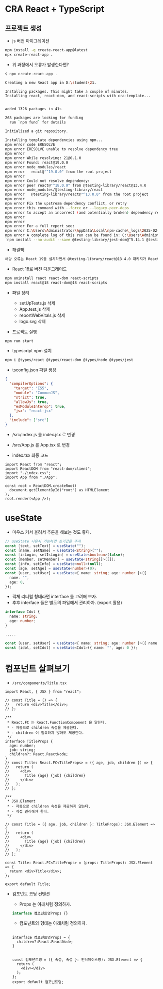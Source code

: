 # CRA React + TypeScript

## 프로젝트 생성

- js 버전 마이그레이션

```bash
npm install -g create-react-app@latest
npx create-react-app .
```

- 위 과정에서 오류가 발생한다면?

```bash
$ npx create-react-app .

Creating a new React app in D:\student\21.

Installing packages. This might take a couple of minutes.
Installing react, react-dom, and react-scripts with cra-template...


added 1326 packages in 41s

268 packages are looking for funding
  run `npm fund` for details

Initialized a git repository.

Installing template dependencies using npm...
npm error code ERESOLVE
npm error ERESOLVE unable to resolve dependency tree
npm error
npm error While resolving: 21@0.1.0
npm error Found: react@19.0.0
npm error node_modules/react
npm error   react@"^19.0.0" from the root project
npm error
npm error Could not resolve dependency:
npm error peer react@"^18.0.0" from @testing-library/react@13.4.0
npm error node_modules/@testing-library/react
npm error   @testing-library/react@"^13.0.0" from the root project
npm error
npm error Fix the upstream dependency conflict, or retry
npm error this command with --force or --legacy-peer-deps
npm error to accept an incorrect (and potentially broken) dependency resolution.
npm error
npm error
npm error For a full report see:
npm error C:\Users\Administrator\AppData\Local\npm-cache\_logs\2025-02-11T09_41_48_559Z-eresolve-report.txt
npm error A complete log of this run can be found in: C:\Users\Administrator\AppData\Local\npm-cache\_logs\2025-02-11T09_41_48_559Z-debug-0.log
`npm install --no-audit --save @testing-library/jest-dom@^5.14.1 @testing-library/react@^13.0.0 @testing-library/user-event@^13.2.1 web-vitals@^2.1.0` failed
```

- 해결책

```txt
해당 오류는 React 19을 설치하면서 @testing-library/react@13.4.0 패키지가 React 18을 요구하기 때문에 발생한 의존성 충돌 문제입니다.
```

- React 18로 버전 다운그레이드

```bash
npm uninstall react react-dom react-scripts
npm install react@18 react-dom@18 react-scripts
```

- 파일 정리

  - setUpTests.js 삭제
  - App.test.js 삭제
  - reportWebVitals.js 삭제
  - logo.svg 삭제

- 프로젝트 실행

```bash
npm run start
```

- typescript npm 설치

```bash
npm i @types/react @types/react-dom @types/node @types/jest
```

- tsconfig.json 파일 생성

```json
{
  "compilerOptions": {
    "target": "ES5",
    "module": "CommonJS",
    "strict": true,
    "allowJs": true,
    "esModuleInterop": true,
    "jsx": "react-jsx"
  },
  "include": ["src"]
}
```

- /src/index.js 를 index.jsx 로 변경
- /src/App.js 를 App.tsx 로 변경

- index.tsx 최종 코드

```tsx
import React from "react";
import ReactDOM from "react-dom/client";
import "./index.css";
import App from "./App";

const root = ReactDOM.createRoot(
  document.getElementById("root") as HTMLElement
);
root.render(<App />);
```

# useState

- 마우스 커서 올려서 추론을 해보는 것도 좋다.

```ts
// useState 사용시 가능하면 초기값을 주자
const [text, setText] = useState("");
const [name, setName] = useState<string>("");
const [isLogin, setIsLogin] = useState<boolean>(false);
const [member, setMember] = useState<string[]>([]);
const [info, setInfo] = useState<null>(null);
const [age, setAge] = useState<number>(0);
const [user, setUser] = useState<{ name: string; age: number }>({
  name: "",
  age: 0,
});
```

- 객체 리터럴 형태라면 interface 를 고려해 보자.
- 추후 interface 들은 별도의 파일에서 관리하자. (export 활용)

```ts
interface Idol {
  name: string;
  age: number;
}

.....

const [user, setUser] = useState<{ name: string; age: number }>({ name: "", age: 0 });
const [idol, setIdol] = useState<Idol>({ name: "", age: 0 });
```

# 컴포넌트 살펴보기

- `/src/components/Title.tsx`

```tsx
import React, { JSX } from "react";

// const Title = () => {
//   return <div>Title</div>;
// };

/**
 * React.FC 는 React.FunctionComponent 을 말한다.
 * - 자동으로 children 속성을 제공한다.
 * - children 이 필요하지 않아도 제공한다.
 */
interface TitleProps {
  age: number;
  job: string;
  children?: React.ReactNode;
}
// const Title: React.FC<TitleProps> = ({ age, job, children }) => {
//   return (
//     <div>
//       Title {age} {job} {children}
//     </div>
//   );
// };

/**
 * JSX.Element
 * - 자동으로 children 속성을 제공하지 않는다.
 * - 직접 관리해야 한다.
 */

// const Title = ({ age, job, children }: TitleProps): JSX.Element => {
//   return (
//     <div>
//       Title {age} {job} {children}
//     </div>
//   );
// };

const Title: React.FC<TitleProps> = (props: TitleProps): JSX.Element => {
  return <div>Title</div>;
};

export default Title;
```

- 컴포넌트 코딩 컨벤션

  - Props 는 아래처럼 정의하자.

  ```ts
  interface 컴포넌트명Props {}
  ```

  - 컴포넌트의 형태는 아래처럼 정의하자.

  ```tsx

  interface 컴포넌트명Props = {
    children?:React.ReactNode;
  }


  const 컴포넌트명 = ({ 속성, 속성 }: 인터페이스명): JSX.Element => {
    return (
      <div></div>
    );
  };
  export default 컴포넌트명;
  ```
